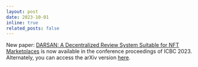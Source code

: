 ```yaml
---
layout: post
date: 2023-10-01
inline: true
related_posts: false
---
```


New paper:
[DARSAN: A Decentralized Review System Suitable for NFT Marketplaces](https://link.springer.com/chapter/10.1007/978-3-031-44920-8_1) is now available in the conference proceedings of ICBC 2023.
Alternately, you can access the arXiv version [here](https://arxiv.org/abs/2307.15768).